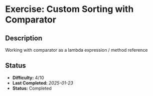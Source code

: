 # Exercise: Custom Sorting with Comparator

## Description
Working with comparator as a lambda expression / method reference

## Status
- **Difficulty:** 4/10
- **Last Completed:** _2025-01-23_
- **Status:** Completed